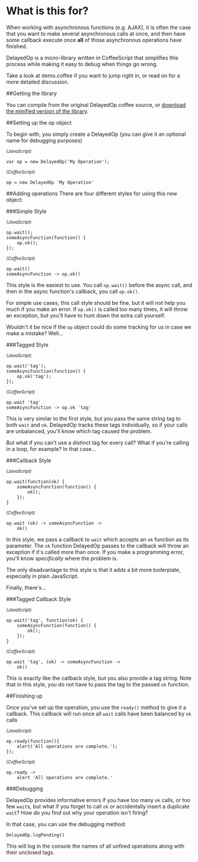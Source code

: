 # What is this for?

When working with asynchronous functions (e.g. AJAX), it is often the case that you want to make several 
asynchronous calls at once, and then have some callback execute once **all** of those asynchronous operations 
have finished.

DelayedOp is a micro-library written in CoffeeScript that simplifies this process while making it easy to debug
when things go wrong.

Take a look at demo.coffee if you want to jump right in, or read on for a more detailed discussion.

##Getting the library

You can compile from the original DelayedOp.coffee source, or
[download the minified version of the library](https://github.com/downloads/osuushi/DelayedOp/DelayedOp.min.js).



##Setting up the op object

To begin with, you simply create a DelayedOp (you can give it an optional name for debugging purposes)

<small>*(JavaScript)*</small>

	var op = new DelayedOp('My Operation');

<small>*(CoffeeScript)*</small>

	op = new DelayedOp 'My Operation'



##Adding operations
There are four different styles for using this new object:

###Simple Style

<small>*(JavaScript)*</small>

	op.wait();
	someAsyncFunction(function() {
		op.ok();
	});

<small>*(CoffeeScript)*</small>

	op.wait()
	someAsyncFunction -> op.ok()

This style is the easiest to use. You call `op.wait()` before the async call, and then in the async function's
callback, you call `op.ok()`.

For simple use cases, this call style should be fine, but it will not help you much if you make an error. If
`op.ok()` is called too many times, it will throw an exception, but you'll have to hunt down the extra call
yourself.

Wouldn't it be nice if the `op` object could do some tracking for us in case we make a mistake? Well...

###Tagged Style

<small>*(JavaScript)*</small>

	op.wait('tag');
	someAsyncFunction(function() {
		op.ok('tag');
	});

<small>*(CoffeeScript)*</small>

	op.wait 'tag'
	someAsyncFunction -> op.ok 'tag'

This is very similar to the first style, but you pass the same string tag to both `wait` and `ok`. DelayedOp 
tracks these tags individually, so if your calls are unbalanced, you'll know which tag caused the problem.

But what if you can't use a distinct tag for every call? What if you're calling in a loop, for example?
In that case...

###Callback Style

<small>*(JavaScript)*</small>

	op.wait(function(ok) {
		someAsyncFunction(function() {
			ok();
		});
	}

<small>*(CoffeeScript)*</small>

	op.wait (ok) -> someAsyncFunction ->
		ok()

In this style, we pass a callback to `wait` which accepts an `ok` function as its parameter. The `ok` function 
DelayedOp passes to the callback will throw an exception if it's called more than once. If you make a 
programming error, you'll know *specifically* where the problem is.

The only disadvantage to this style is that it adds a bit more boilerplate, especially in plain JavaScript.

Finally, there's...

###Tagged Callback Style

<small>*(JavaScript)*</small>

	op.wait('tag', function(ok) {
		someAsyncFunction(function() {
			ok();
		});
	}

<small>*(CoffeeScript)*</small>

	op.wait 'tag', (ok) -> someAsyncFunction ->
		ok()

This is exactly like the callback style, but you also provide a tag string. Note that in this style, you do 
not have to pass the tag to the passed `ok` function.

##Finishing up

Once you've set up the operation, you use the `ready()` method to give it a callback. This callback will run
once all `wait` calls have been balanced by `ok` calls

<small>*(JavaScript)*</small>

	op.ready(function(){
		alert('All operations are complete.');
	});

<small>*(CoffeeScript)*</small>

	op.ready ->
		alert 'All operations are complete.'

###Debugging

DelayedOp provides informative errors if you have too many `ok` calls, or too few `wait`s, but what if you 
forget to call `ok` or accidentally insert a duplicate `wait`? How do you find out why your operation isn't
firing?

In that case, you can use the debugging method:

	DelayedOp.logPending()

This will log in the console the names of all unfired operations along with their unclosed tags.